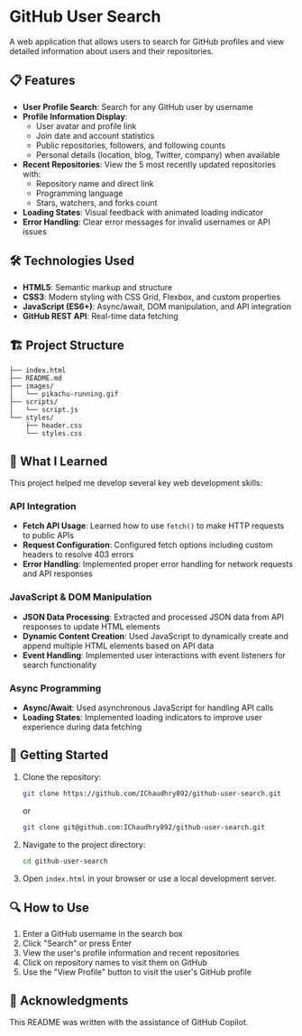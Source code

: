 # GitHub User Search

A web application that allows users to search for GitHub profiles and view detailed information about users and their repositories.

## 📋 Features

- **User Profile Search**: Search for any GitHub user by username
- **Profile Information Display**: 
  - User avatar and profile link
  - Join date and account statistics
  - Public repositories, followers, and following counts
  - Personal details (location, blog, Twitter, company) when available
- **Recent Repositories**: View the 5 most recently updated repositories with:
  - Repository name and direct link
  - Programming language
  - Stars, watchers, and forks count
- **Loading States**: Visual feedback with animated loading indicator
- **Error Handling**: Clear error messages for invalid usernames or API issues

## 🛠️ Technologies Used

- **HTML5**: Semantic markup and structure
- **CSS3**: Modern styling with CSS Grid, Flexbox, and custom properties
- **JavaScript (ES6+)**: Async/await, DOM manipulation, and API integration
- **GitHub REST API**: Real-time data fetching

## 🏗️ Project Structure

```
├── index.html
├── README.md
├── images/
│   └── pikachu-running.gif
├── scripts/
│   └── script.js
└── styles/
    ├── header.css
    └── styles.css
```

## 🎯 What I Learned

This project helped me develop several key web development skills:

### API Integration
- **Fetch API Usage**: Learned how to use `fetch()` to make HTTP requests to public APIs
- **Request Configuration**: Configured fetch options including custom headers to resolve 403 errors
- **Error Handling**: Implemented proper error handling for network requests and API responses

### JavaScript & DOM Manipulation
- **JSON Data Processing**: Extracted and processed JSON data from API responses to update HTML elements
- **Dynamic Content Creation**: Used JavaScript to dynamically create and append multiple HTML elements based on API data
- **Event Handling**: Implemented user interactions with event listeners for search functionality

### Async Programming
- **Async/Await**: Used asynchronous JavaScript for handling API calls
- **Loading States**: Implemented loading indicators to improve user experience during data fetching

## 🚀 Getting Started

1. Clone the repository:
   ```bash
   git clone https://github.com/IChaudhry892/github-user-search.git
   ```
   or
   ```bash
   git clone git@github.com:IChaudhry892/github-user-search.git
   ```

2. Navigate to the project directory:
   ```bash
   cd github-user-search
   ```

3. Open `index.html` in your browser or use a local development server.

## 🔍 How to Use

1. Enter a GitHub username in the search box
2. Click "Search" or press Enter
3. View the user's profile information and recent repositories
4. Click on repository names to visit them on GitHub
5. Use the "View Profile" button to visit the user's GitHub profile

## 🤝 Acknowledgments

This README was written with the assistance of GitHub Copilot.